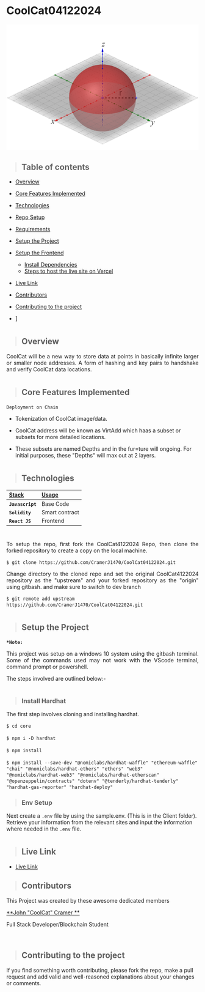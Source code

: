﻿# CoolCat04122024

 <p align="center" width="75%">
  <img src="https://github.com/CramerJ1470/CoolCat04122024/blob/master/RedSphere.png" alt="site"/>
</p>

> ## Table of contents
- [Overview](#overview)
- [Core Features Implemented](#core-features-implemented)
- [Technologies](#technologies)
- [Repo Setup](#repo-setup)
- [Requirements](#requirements)
- [Setup the Project](#setup-the-project)

- [Setup the Frontend](#setup-the-frontend)
  - [Install Dependencies](#install-dependencies)
  - [Steps to host the live site on Vercel](#steps-to-host-the-live-site-on-vercel)

- [Live Link](#live-link)
- [Contributors](#contributors)
- [Contributing to the project](#contributing-to-the-project)
- ]
#
> ## Overview
<p align="justify">
CoolCat will be a new way to store data at points in basically infinite larger or smaller node addresses. A form of hashing and key pairs to handshake and verify CoolCat data locations. 
</p>

#
> ## Core Features Implemented

`Deployment on Chain`
- Tokenization of CoolCat image/data.
- CoolCat address will be known as VirtAdd which haas a subset or subsets for more detailed locations.
- These subsets are named Depths and in the fur=ture will ongoing. For initial purposes, these "Depths" will max out at 2 layers.
  </p>

  #
> ## Technologies
| <b><u>Stack</u></b> | <b><u>Usage</u></b> |
| :------------------ | :------------------ |
| **`Javascript`**    | Base Code           |
| **`Solidity`**      | Smart contract      |
| **`React JS`**      | Frontend            |

#

<p align="justify">
To setup the repo, first fork the CoolCat4122024 Repo, then clone the forked repository to create a copy on the local machine.
</p>

    $ git clone https://github.com/CramerJ1470/CoolCat04122024.git

<p align="justify">
Change directory to the cloned repo and set the original CoolCat4122024 repository as the "upstream" and your forked repository as the "origin" using gitbash. and make sure to switch to dev branch
</p>

    $ git remote add upstream https://github.com/CramerJ1470/CoolCat04122024.git
#

> ## Setup the Project
**`*Note:`**

<p align="justify">
This project was setup on a windows 10 system using the gitbash terminal. Some of the commands used may not work with the VScode terminal, command prompt or powershell.
</p>

The steps involved are outlined below:-
#
> ### Install Hardhat
The first step involves cloning and installing hardhat.
```shell
$ cd core

$ npm i -D hardhat

$ npm install

$ npm install --save-dev "@nomiclabs/hardhat-waffle" "ethereum-waffle" "chai" "@nomiclabs/hardhat-ethers" "ethers" "web3" "@nomiclabs/hardhat-web3" "@nomiclabs/hardhat-etherscan" "@openzeppelin/contracts" "dotenv" "@tenderly/hardhat-tenderly" "hardhat-gas-reporter" "hardhat-deploy"
```
> ### Env Setup
 Next create a `.env` file by using the sample.env. (This is in the Client folder). Retrieve your information from the relevant sites and input the information where needed in the `.env` file.
#

> ## Live Link


- [Live Link](https://coolcat04132024-664578a7b27e.herokuapp.com/)
    
> ## Contributors

This Project was created by these awesome dedicated members


 <a href="https://github.com/CramerJ1470" target="_blank">**John "CoolCat" Cramer **</a>
 <p> Full Stack Developer/Blockchain Student</p>
<br />


 
> ## Contributing to the project

If you find something worth contributing, please fork the repo, make a pull request and add valid and well-reasoned explanations about your changes or comments.

 #

